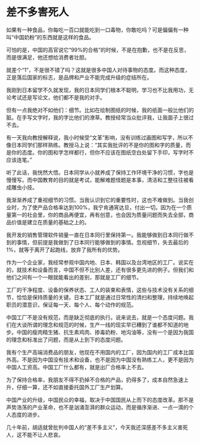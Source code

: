 # 差不多害死人

如果有一种食品，你每吃一百口就能吃到一口毒物，你敢吃吗？可是偏偏有一种叫“中国奶粉”的东西就是这样的食品。 

可怕的是，中国的高官说它“99%的合格”的时候，不是在抱歉，也不是在反思，而是很满足，他还想给消费者壮胆。 

就差个“1”，不是很不错了吗？这就是很多中国人对待事物的态度。而这种态度，正是落后国家的标志，是品牌和产业不能完成升级的症结所在。 

我刚到日本留学不久就发现，我的日本同学们根本不聪明，学习也不比我用功，无论考试还是写论文，他们都不是我的对手。 

但有一点我绝对不如他们：细节。比如在绘制图纸的时候，我的纸面一般比他们的脏。在手写文字时，我的字比他们的潦草。教授经常当众批评我，让我面子上很过不去。 

有一天我向教授解释说，我小时候受“文革”影响，没有训练过画图和写字，所以不像日本同学们那样熟练。教授马上说：“其实我批评的不是你的图和字的质量，而是你的态度。你的图和字怎样都行，但你不应该在图纸空白处留下手印，写字时不应该连笔。” 

听了此话，我恍然大悟。日本同学从小就养成了保持工作环境干净的习惯，字也是慢慢写。而中国教育的目的就是考试，能解难题怪题是本事，清洁和工整往往被看成雕虫小技。 

我渐渐养成了重视细节的习惯。当我认识到它的重要性时，这也不难做到。当我创业时，为了使产品合格率达到100%，我宁肯通宵达旦，付出一切。因为在一个质量第一的社会里，你的商品再便宜，再有创意，也会因为质量问题而失去全部，商品价值是建立在质量的基础之上的。 

我开发的销售管理软件销量一直在日本同行里保持第一。我能够做到日本同行做不到的事情，但前提是我做到了日本同行能够做到的事情。忽视细节，失去最后的1%，就等于离开了起跑线，放弃了我所有的优势。 

作为一个企业家，我经常参观中国内地、日本、韩国以及台湾地区的工厂。说实在的，就技术和设备而言，中国不但不比别人差，还有很多更先进的例子。但我们和他们之间有一个一眼就能看出的差别，那就是工厂的细节。 

工厂的干净程度、设备的保养状态、工人的装束和表情，这些与技术没有关系的细节，恰恰是保持质量的关键。日本工厂就是通过日常性的清扫和整理，持续地唤起职员的潜意识，保证每一天、每个人、每个动作的规范。 

中国工厂不是没有规范，而是缺乏彻底的执行。说来说去，就是一个态度问题。我们在大谈所谓的理念和规范的时候，生产一线的现实早已糟到了谁都不知道的地步。中国的瘦肉精生猪、抗生素鸡肉、掺毒奶粉、地沟油等，没有一个是因为我国的理念和标准出了问题，而是从上到下的态度问题。 

我有个生产高端消费品的朋友，他现在不用国内的工厂，因为国内的工厂成本比国外高。不是因为中国没有技术和设备，也不是因为中国没有熟练工人，更不是因为中国人工资高。中国工厂什么都有，就是出厂合格率上不去。 

为了保持合格率，我朋友不得不扔掉不合格的产品，扔得多了，成本自然急速上升，仔细一算，还不如直接委托国外工厂生产划算。 

中国产业的升级，中国民众的幸福，取决于中国国民从上而下的态度改革。那不是声势浩荡的产业革命，也不是汹涌澎湃的群众运动，而是循序渐进、一点一滴的个人态度的进步。 

几十年前，胡适就曾批判中国人的“差不多主义”，今天我还深感差不多主义害死人，这不能不让人悲哀。
